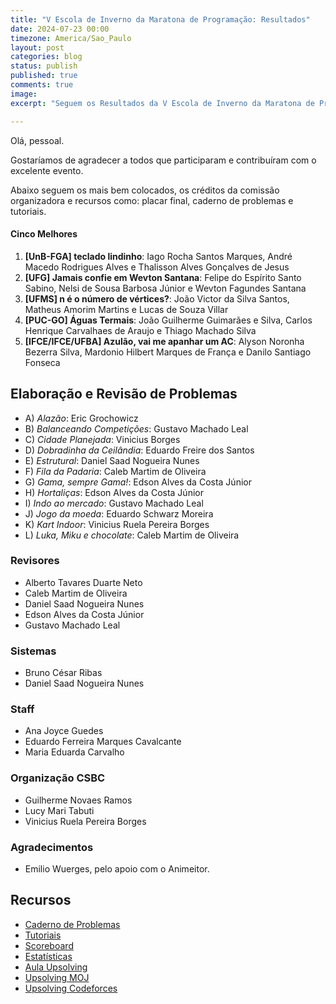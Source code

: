 ```yaml
---
title: "V Escola de Inverno da Maratona de Programação: Resultados"
date: 2024-07-23 00:00
timezone: America/Sao_Paulo
layout: post
categories: blog
status: publish
published: true
comments: true
image:
excerpt: "Seguem os Resultados da V Escola de Inverno da Maratona de Programação."

---
```


Olá, pessoal.

Gostaríamos de agradecer a todos que participaram e contribuíram com o excelente evento.

Abaixo seguem os mais bem colocados, os créditos da comissão organizadora e recursos como: placar final, caderno de problemas e tutoriais.

#### Cinco Melhores

1.  **[UnB-FGA] teclado lindinho**: Iago Rocha Santos Marques, André Macedo Rodrigues Alves e Thalisson Alves Gonçalves de Jesus
2. **[UFG] Jamais confie em Wevton Santana**: Felipe do Espírito Santo Sabino, Nelsi de Sousa Barbosa Júnior e Wevton Fagundes Santana
3. **[UFMS] n é o número de vértices?**: João Victor da Silva Santos, Matheus Amorim Martins e Lucas de Souza Villar
4. **[PUC-GO] Águas Termais**: João Guilherme Guimarães e Silva, Carlos Henrique Carvalhaes de Araujo e Thiago Machado Silva
5. **[IFCE/IFCE/UFBA] Azulão, vai me apanhar um AC**: Alyson Noronha Bezerra Silva, Mardonio Hilbert Marques de França e Danilo Santiago Fonseca


## Elaboração e Revisão de Problemas


- A) *Alazão*: Eric Grochowicz
- B) *Balanceando Competições*: Gustavo Machado Leal
- C) *Cidade Planejada*: Vinicius Borges
- D) *Dobradinha da Ceilândia*: Eduardo Freire dos Santos
- E) *Estrutural*: Daniel Saad Nogueira Nunes
- F) *Fila da Padaria*: Caleb Martim de Oliveira
- G) *Gama, sempre Gama!*: Edson Alves da Costa Júnior
- H) *Hortaliças*: Edson Alves da Costa Júnior
- I) *Indo ao mercado*: Gustavo Machado Leal
- J) *Jogo da moeda*: Eduardo Schwarz Moreira
- K) *Kart Indoor*: Vinicius Ruela Pereira Borges
- L) *Luka, Miku e chocolate*: Caleb Martim de Oliveira

### Revisores

- Alberto Tavares Duarte Neto 
- Caleb Martim de Oliveira
- Daniel Saad Nogueira Nunes
- Edson Alves da Costa Júnior
- Gustavo Machado Leal

### Sistemas

- Bruno César Ribas
- Daniel Saad Nogueira Nunes

### Staff

- Ana Joyce Guedes
- Eduardo Ferreira Marques Cavalcante
- Maria Eduarda Carvalho

### Organização CSBC

- Guilherme Novaes Ramos
- Lucy Mari Tabuti
- Vinicius Ruela Pereira Borges

### Agradecimentos

- Emilio Wuerges, pelo apoio com o Animeitor.

## Recursos

- [Caderno de Problemas]({{site.url}}/assets/v-escola-de-inverno-da-maratona-de-programacao/caderno-v-escola-de-inverno-maratona-de-programacao.pdf)
- [Tutoriais]({{site.url}}/assets/v-escola-de-inverno-da-maratona-de-programacao/tutoriais.pdf)
- [Scoreboard]({{site.url}}/assets/v-escola-de-inverno-da-maratona-de-programacao/scoreboard.html)
- [Estatísticas]({{site.url}}/assets/v-escola-de-inverno-da-maratona-de-programacao/statistics.html)
- [Aula Upsolving]({{site.url}}/assets/v-escola-de-inverno-da-maratona-de-programacao/maratona-de-inverno-csbc-2024-upsolving-presentation.pdf)
- [Upsolving MOJ](https://codeforces.com/group/btcK4I5D5f/contest/537349)
- [Upsolving Codeforces](https://codeforces.com/group/btcK4I5D5f/contest/537349)
